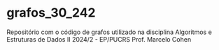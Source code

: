 # grafos_30_242
Repositório com o código de grafos utilizado na disciplina Algoritmos e Estruturas de Dados II 2024/2 - EP/PUCRS  Prof. Marcelo Cohen
